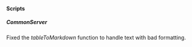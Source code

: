 
#### Scripts

##### CommonServer

Fixed the *tableToMarkdown* function to handle text with bad formatting.